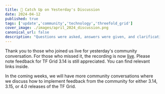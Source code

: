 ```yaml
---
title: 🍿 Catch Up on Yesterday's Discussion 
date: 2024-04-12
published: true
tags: ['update','community','technology','threefold_grid']
cover_image: ./images/april_2024_discussion.png
canonical_url: false
description: "Questions were asked, answers were given, and clarifications were made. If you missed it, watch the recording here"
---
```


Thank you to those who joined us live for yesterday's community conversation. For those who missed it, the recording is now [live](https://forum.threefold.io/t/april-2024-community-discussion-recording/4303). Please note feedback for TF Grid 3.14 is still appreciated. You can find relevant links inside.

In the coming weeks, we will have more community conversations where we discuss how to implement feedback from the community for either 3.14, 3.15, or 4.0 releases of the TF Grid.